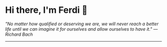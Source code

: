 <h1>Hi there, I'm Ferdi 👋</h1>

<p><em>
  "No matter how qualified or deserving we are, we will never reach a better life until we can imagine it for ourselves and allow ourselves to have it." — Richard Bach
</em></p>

---
